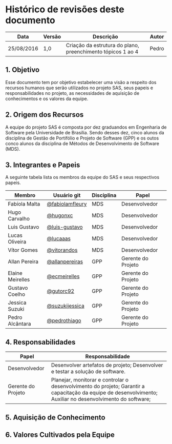 # Histórico de revisões deste documento

|Data|Versão|Descrição|Autor|
|----|------|---------|-------|
|25/08/2016|1,0|Criação da estrutura do plano, preenchimento tópicos 1 ao 4|Pedro|

## 1. Objetivo
Esse documento tem por objetivo estabelecer uma visão a respeito dos recursos humanos que serão utilizados no projeto SAS, seus papeis e responsabilidades no projeto, as necessidades de aquisição de conhecimentos e os valores da equipe.

## 2. Origem dos Recursos
A equipe do projeto SAS é composta por dez graduandos em Engenharia de Software pela Universidade de Brasília. Sendo desses dez, cinco alunos da disciplina de Gestão de Portifólio e Projeto de Software (GPP) e os outos conco alunos da disciplina de Métodos de Desenvolvimento de Software (MDS).

## 3. Integrantes e Papeis
A seguinte tabela lista os membros da equipe do SAS e seus respectivos papeis.

Membro|Usuário git|Disciplina|Papel
---|---|---|---
Fabíola Malta|[@fabiolamfleury](https://github.com/fabiolamfleury)|MDS|Desenvolvedor
Hugo Carvalho|[@hugonxc](https://github.com/hugonxc)|MDS|Desenvolvedor
Luis Gustavo|[@luis-gustavo](https://github.com/luis-gustavo)|MDS|Desenvolvedor
Lucas Oliveira|[@lucaaas](https://github.com/lucaaas)|MDS|Desenvolvedor
Vítor Gomes|[@vitorandos](https://github.com/vitorandos)|MDS|Desenvolvedor
Allan Pereira|[@allanpereiras](https://github.com/allanpereiras)|GPP|Gerente do Projeto   
Elaine Meirelles|[@ecmeirelles](https://github.com/ecmeirelles)|GPP|Gerente do Projeto
Gustavo Coelho|[@gutorc92](https://github.com/gutorc92)|GPP|Gerente do Projeto
Jessica Suzuki|[@suzukijessica](https://github.com/suzukijessica)|GPP|Gerente do Projeto
Pedro Alcântara|[@pedrothiago](https://github.com/pedrothiago)|GPP|Gerente do Projeto

## 4. Responsabilidades

Papel|Responsabilidade
---|---
Desenvolvedor|Desenvolver artefatos de projeto; Desenvolver e testar a solução de software.
Gerente do Projeto|Planejar, monitorar e controlar o desenvolvimento do projeto; Garantir a capacitação da equipe de desenvolvimento; Auxiliar no desenvolvimento do software;
## 5. Aquisição de Conhecimento

## 6. Valores Cultivados pela Equipe

